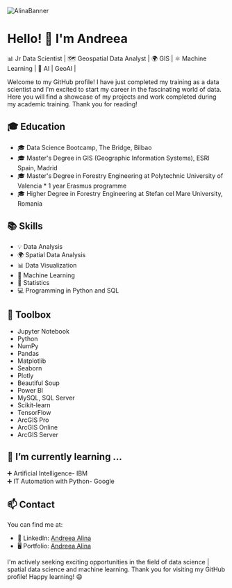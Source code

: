 
![AlinaBanner](https://github.com/user-attachments/assets/d0848131-cfea-480b-abf9-6a554bb166a5)


# Hello! 👋 I'm Andreea
📊 Jr Data Scientist | 🗺️ Geospatial Data Analyst | 🌍 GIS | ⚛ Machine Learning | 🤖 AI | GeoAI |

Welcome to my GitHub profile! 
I have just completed my training as a data scientist and I'm excited to start my career in the fascinating world of data. 
Here you will find a showcase of my projects and work completed during my academic training. Thank you for reading!

## 🎓 Education
- 🎓 Data Science Bootcamp, The Bridge, Bilbao
- 🎓 Master's Degree in GIS (Geographic Information Systems), ESRI Spain, Madrid
- 🎓 Master's Degree in Forestry Engineering at Polytechnic University of Valencia * 1 year Erasmus programme
- 🎓 Higher Degree in Forestry Engineering at Stefan cel Mare University, Romania

## 📚 Skills
- 💡 Data Analysis
- 🌍 Spatial Data Analysis
- 📊 Data Visualization
- 🤖 Machine Learning 
- 🧮 Statistics
- 💻 Programming in Python and SQL

## 🧰 Toolbox
- Jupyter Notebook
- Python
- NumPy
- Pandas
- Matplotlib
- Seaborn
- Plotly
- Beautiful Soup
- Power BI
- MySQL, SQL Server
- Scikit-learn
- TensorFlow
- ArcGIS Pro
- ArcGIS Online
- ArcGIS Server


## 🌱 I’m currently learning ...
➕ Artificial Intelligence- IBM                                              
➕ IT Automation with Python- Google 


## 📫 Contact
You can find me at:

- 💼 LinkedIn: [Andreea Alina](https://www.linkedin.com/in/andreea-alina/)
- 🖥️ Portfolio: [Andreea Alina](https://codebasics.io/portfolio/Andreea-Alina)

I'm actively seeking exciting opportunities in the field of data science | spatial data science and machine learning.
Thank you for visiting my GitHub profile! Happy learning! 😄

<!--
**andreeaacotos/andreeaacotos** is a ✨ _special_ ✨ repository because its `README.md` (this file) appears on your GitHub profile.

Here are some ideas to get you started:

- 🔭 I’m currently working on ...
- 🌱 I’m currently learning ...
- 👯 I’m looking to collaborate on ...
- 🤔 I’m looking for help with ...
- 💬 Ask me about ...
- 📫 How to reach me: ...
- 😄 Pronouns: ...
- ⚡ Fun fact: ...
-->
